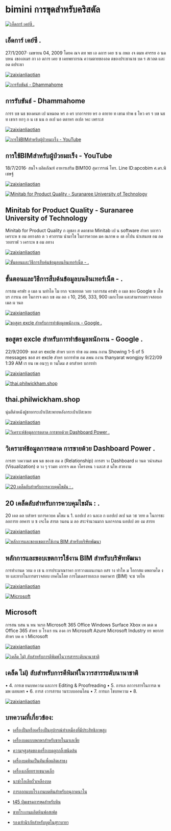 # bimini การขุดสำหรับคริสตัล
<a href="https://mnn.zoosnet.net/LR/Chatpre.aspx?id=MNN94995150&p=https://topgrinding.com/" target="_blank">![เอ็ดการ์ เคย์ซี .](https://github.com/technlg/images/blob/main/22.jpg)</a>
## เอ็ดการ์ เคย์ซี .
27/1/2007· เมษายน 04, 2009 โดยค ณจ ตท พย เอ ดการ เคย ซ น กพล งจ ตมห ศจรรย อ นด บหน งของอเมร กา เอ ดการ เคย ซ เคยพยากรณ ความตายของอด ตของประธานาธ บด ร สเวลต และอด ตประธา 
<a href="https://mnn.zoosnet.net/LR/Chatpre.aspx?id=MNN94995150&p=https://topgrinding.com/" target="_blank"><img src="https://github.com/technlg/images/raw/main/chat11.jpg" alt="zaixianliaotian"/></a><a href="//whatsapp.shibangsoft.com/WhatsApp.php" ><img src="https://github.com/technlg/images/raw/main/chat11.png" alt=""></a>
<a href="https://mnn.zoosnet.net/LR/Chatpre.aspx?id=MNN94995150&p=https://topgrinding.com/" target="_blank">![การรับขันธ์ - Dhammahome](https://github.com/technlg/images/blob/main/5.jpg)</a>
## การรับขันธ์ - Dhammahome
การร บข นธ ของคนท เป นหมอด หร อ คร บาอาจารย หร อ ตายาย ท เขาม ทำพ ธ ไหว คร ร บข นธ ท เขาเร ยกๆ ก น เช นน ถ อเป นอ ตตาหร อเปล าคะ เพราะส 
<a href="https://mnn.zoosnet.net/LR/Chatpre.aspx?id=MNN94995150&p=https://topgrinding.com/" target="_blank"><img src="https://github.com/technlg/images/raw/main/chat11.jpg" alt="zaixianliaotian"/></a><a href="//whatsapp.shibangsoft.com/WhatsApp.php" ><img src="https://github.com/technlg/images/raw/main/chat11.png" alt=""></a>
<a href="https://mnn.zoosnet.net/LR/Chatpre.aspx?id=MNN94995150&p=https://topgrinding.com/" target="_blank">![การใช้BIMสำหรับผู้ป่วยมะเร็ง - YouTube](https://github.com/technlg/images/blob/main/47.jpg)</a>
## การใช้BIMสำหรับผู้ป่วยมะเร็ง - YouTube
18/7/2016· สนใจ ผลิตภัณฑ์ อาหารเสริม BIM100 สุดาวรรณ์ โทร. Line ID:apcobim ศ.ดร.พิเชษฐ์ 
<a href="https://mnn.zoosnet.net/LR/Chatpre.aspx?id=MNN94995150&p=https://topgrinding.com/" target="_blank"><img src="https://github.com/technlg/images/raw/main/chat11.jpg" alt="zaixianliaotian"/></a><a href="//whatsapp.shibangsoft.com/WhatsApp.php" ><img src="https://github.com/technlg/images/raw/main/chat11.png" alt=""></a>
<a href="https://mnn.zoosnet.net/LR/Chatpre.aspx?id=MNN94995150&p=https://topgrinding.com/" target="_blank">![Minitab for Product Quality - Suranaree University of Technology](https://github.com/technlg/images/blob/main/15.jpg)</a>
## Minitab for Product Quality - Suranaree University of Technology
Minitab for Product Quality ก ญชลา ส ดตาชาต Minitab เป น software สำหร บการว เคราะห ข อม ลทางสถ ต ว ศวกรรม นำมาใช ในการควบค มค ณภาพ ด งต อไปน นำเสนอข อม ลด วยกราฟ ว เคราะห ข อม ลทาง 
<a href="https://mnn.zoosnet.net/LR/Chatpre.aspx?id=MNN94995150&p=https://topgrinding.com/" target="_blank"><img src="https://github.com/technlg/images/raw/main/chat11.jpg" alt="zaixianliaotian"/></a><a href="//whatsapp.shibangsoft.com/WhatsApp.php" ><img src="https://github.com/technlg/images/raw/main/chat11.png" alt=""></a>
<a href="https://mnn.zoosnet.net/LR/Chatpre.aspx?id=MNN94995150&p=https://topgrinding.com/" target="_blank">![ขั้นตอนและวิธีการสืบค้นข้อมูลบนอินเทอร์เน็ต - .](https://github.com/technlg/images/blob/main/43.jpg)</a>
## ขั้นตอนและวิธีการสืบค้นข้อมูลบนอินเทอร์เน็ต - .
การสม ครฟร อ เมล น นทำได ไม ยาก จะขอยกต วอย างการสม ครฟร อ เมล ของ Google ซ งให บร การเน อท ในการจ ดเก บข อม ลถ ง 10, 256, 333, 900 เมกะไบต และสามารถตรวจสอบอ เมล ผ านอ 
<a href="https://mnn.zoosnet.net/LR/Chatpre.aspx?id=MNN94995150&p=https://topgrinding.com/" target="_blank"><img src="https://github.com/technlg/images/raw/main/chat11.jpg" alt="zaixianliaotian"/></a><a href="//whatsapp.shibangsoft.com/WhatsApp.php" ><img src="https://github.com/technlg/images/raw/main/chat11.png" alt=""></a>
<a href="https://mnn.zoosnet.net/LR/Chatpre.aspx?id=MNN94995150&p=https://topgrinding.com/" target="_blank">![ขอสูตร excle สำหรับการทำข้อมูลพนักงาน - Google .](https://github.com/technlg/images/blob/main/12.jpg)</a>
## ขอสูตร excle สำหรับการทำข้อมูลพนักงาน - Google .
22/9/2009· ขอส ตร excle สำหร บการ ทำข อม ลพน กงาน Showing 1-5 of 5 messages ขอส ตร excle สำหร บการทำข อม ลพน กงาน thanyarat wongjoy 9/22/09 1:39 AM เร ยน เพ อนๆๆ ท านใดม ส ตรสำหร บการทำ 
<a href="https://mnn.zoosnet.net/LR/Chatpre.aspx?id=MNN94995150&p=https://topgrinding.com/" target="_blank"><img src="https://github.com/technlg/images/raw/main/chat11.jpg" alt="zaixianliaotian"/></a><a href="//whatsapp.shibangsoft.com/WhatsApp.php" ><img src="https://github.com/technlg/images/raw/main/chat11.png" alt=""></a>
<a href="https://mnn.zoosnet.net/LR/Chatpre.aspx?id=MNN94995150&p=https://topgrinding.com/" target="_blank">![thai.philwickham.shop](https://github.com/technlg/images/blob/main/14.jpg)</a>
## thai.philwickham.shop
นุ่มสีดำหนังผู้ชายกระเป๋าเป้สะพายหลังกระเป๋าเป้สะพาย 
<a href="https://mnn.zoosnet.net/LR/Chatpre.aspx?id=MNN94995150&p=https://topgrinding.com/" target="_blank"><img src="https://github.com/technlg/images/raw/main/chat11.jpg" alt="zaixianliaotian"/></a><a href="//whatsapp.shibangsoft.com/WhatsApp.php" ><img src="https://github.com/technlg/images/raw/main/chat11.png" alt=""></a>
<a href="https://mnn.zoosnet.net/LR/Chatpre.aspx?id=MNN94995150&p=https://topgrinding.com/" target="_blank">![วิเคราะห์ข้อมูลการตลาด การขายด้วย Dashboard Power .](https://github.com/technlg/images/blob/main/48.jpg)</a>
## วิเคราะห์ข้อมูลการตลาด การขายด้วย Dashboard Power .
การสร างความส มพ นธ ของข อม ล (Relationship) การสร าง Dashboard ผ านต วนำเสนอ (Visualization) ต าง ๆ รวมท งการจ ดเค าโครงหน า และส ส นให สวยงาม
<a href="https://mnn.zoosnet.net/LR/Chatpre.aspx?id=MNN94995150&p=https://topgrinding.com/" target="_blank"><img src="https://github.com/technlg/images/raw/main/chat11.jpg" alt="zaixianliaotian"/></a><a href="//whatsapp.shibangsoft.com/WhatsApp.php" ><img src="https://github.com/technlg/images/raw/main/chat11.png" alt=""></a>
<a href="https://mnn.zoosnet.net/LR/Chatpre.aspx?id=MNN94995150&p=https://topgrinding.com/" target="_blank">![20 เคล็ดลับสำหรับการควบคุมไขมัน : .](https://github.com/technlg/images/blob/main/46.jpg)</a>
## 20 เคล็ดลับสำหรับการควบคุมไขมัน : .
20 เคล ดล บสำหร บการควบค มไขม น 1. แอปเป ลว นละล ก แอปเป ลเป นต วช วยท ด ในการชะลอการย อยคาร บ ซ งจะได สารต านอน ม ลอ สระจำนวนมาก นอกจากน แอปเป ลย งม สารท 
<a href="https://mnn.zoosnet.net/LR/Chatpre.aspx?id=MNN94995150&p=https://topgrinding.com/" target="_blank"><img src="https://github.com/technlg/images/raw/main/chat11.jpg" alt="zaixianliaotian"/></a><a href="//whatsapp.shibangsoft.com/WhatsApp.php" ><img src="https://github.com/technlg/images/raw/main/chat11.png" alt=""></a>
<a href="https://mnn.zoosnet.net/LR/Chatpre.aspx?id=MNN94995150&p=https://topgrinding.com/" target="_blank">![หลักการและขอบเขตการใช้งาน BIM สำหรับบริษัทพัฒนา ](https://github.com/technlg/images/blob/main/66.jpg)</a>
## หลักการและขอบเขตการใช้งาน BIM สำหรับบริษัทพัฒนา 
การทำงานด วยม อ เช น การประมาณราคา การวางแผนงานก อสร าง ทำให ม โอกาสผ ดพลาดได ง าย และยากในการตรวจสอบ เทคโนโลย การโมเดลรายละเอ ยดอาคาร (BIM) จะช วยให 
<a href="https://mnn.zoosnet.net/LR/Chatpre.aspx?id=MNN94995150&p=https://topgrinding.com/" target="_blank"><img src="https://github.com/technlg/images/raw/main/chat11.jpg" alt="zaixianliaotian"/></a><a href="//whatsapp.shibangsoft.com/WhatsApp.php" ><img src="https://github.com/technlg/images/raw/main/chat11.png" alt=""></a>
<a href="https://mnn.zoosnet.net/LR/Chatpre.aspx?id=MNN94995150&p=https://topgrinding.com/" target="_blank">![Microsoft ](https://github.com/technlg/images/blob/main/61.jpg)</a>
## Microsoft 
การสน บสน น หน าแรก Microsoft 365 Office Windows Surface Xbox เพ มเต ม  Office 365 สำหร บ โรงเร ยน องค กร Microsoft Azure Microsoft Industry ทร พยากรสำหร บค ค า Microsoft 
<a href="https://mnn.zoosnet.net/LR/Chatpre.aspx?id=MNN94995150&p=https://topgrinding.com/" target="_blank"><img src="https://github.com/technlg/images/raw/main/chat11.jpg" alt="zaixianliaotian"/></a><a href="//whatsapp.shibangsoft.com/WhatsApp.php" ><img src="https://github.com/technlg/images/raw/main/chat11.png" alt=""></a>
<a href="https://mnn.zoosnet.net/LR/Chatpre.aspx?id=MNN94995150&p=https://topgrinding.com/" target="_blank">![เคล็ด ไม่) ลับสําหรับการตีพิมพ์ในวารสารระดับนานาชาติ](https://github.com/technlg/images/blob/main/31.jpg)</a>
## เคล็ด ไม่) ลับสําหรับการตีพิมพ์ในวารสารระดับนานาชาติ
• 4. การเข ยนบทความ และการ Editing & Proofreading • 5. การเล อกวารสารในการต พ มพ เผยแพร • 6. การส งวารสารผ านระบบออนไลน • 7. การแก ไขบทความ • 8.
<a href="https://mnn.zoosnet.net/LR/Chatpre.aspx?id=MNN94995150&p=https://topgrinding.com/" target="_blank"><img src="https://github.com/technlg/images/raw/main/chat11.jpg" alt="zaixianliaotian"/></a><a href="//whatsapp.shibangsoft.com/WhatsApp.php" ><img src="https://github.com/technlg/images/raw/main/chat11.png" alt=""></a>
## บทความที่เกี่ยวข้อง:
* [เครื่องปั่นหรือเครื่องปั่นอุปกรณ์ทำเหมืองที่มีประสิทธิภาพสูง](%E0%B9%80%E0%B8%84%E0%B8%A3%E0%B8%B7%E0%B9%88%E0%B8%AD%E0%B8%87%E0%B8%9B%E0%B8%B1%E0%B9%88%E0%B8%99%E0%B8%AB%E0%B8%A3%E0%B8%B7%E0%B8%AD%E0%B9%80%E0%B8%84%E0%B8%A3%E0%B8%B7%E0%B9%88%E0%B8%AD%E0%B8%87%E0%B8%9B%E0%B8%B1%E0%B9%88%E0%B8%99%E0%B8%AD%E0%B8%B8%E0%B8%9B%E0%B8%81%E0%B8%A3%E0%B8%93%E0%B9%8C%E0%B8%97%E0%B8%B3%E0%B9%80%E0%B8%AB%E0%B8%A1%E0%B8%B7%E0%B8%AD%E0%B8%87%E0%B8%97%E0%B8%B5%E0%B9%88%E0%B8%A1%E0%B8%B5%E0%B8%9B%E0%B8%A3%E0%B8%B0%E0%B8%AA%E0%B8%B4%E0%B8%97%E0%B8%98%E0%B8%B4%E0%B8%A0%E0%B8%B2%E0%B8%9E%E0%B8%AA%E0%B8%B9%E0%B8%87.md)
* [เครื่องบดแบบพกพาสำหรับขายในมาเลเซีย](%E0%B9%80%E0%B8%84%E0%B8%A3%E0%B8%B7%E0%B9%88%E0%B8%AD%E0%B8%87%E0%B8%9A%E0%B8%94%E0%B9%81%E0%B8%9A%E0%B8%9A%E0%B8%9E%E0%B8%81%E0%B8%9E%E0%B8%B2%E0%B8%AA%E0%B8%B3%E0%B8%AB%E0%B8%A3%E0%B8%B1%E0%B8%9A%E0%B8%82%E0%B8%B2%E0%B8%A2%E0%B9%83%E0%B8%99%E0%B8%A1%E0%B8%B2%E0%B9%80%E0%B8%A5%E0%B9%80%E0%B8%8B%E0%B8%B5%E0%B8%A2.md)
* [ความจุสูงสุดของเครื่องบดลูกกลิ้งชนิดล้น](%E0%B8%84%E0%B8%A7%E0%B8%B2%E0%B8%A1%E0%B8%88%E0%B8%B8%E0%B8%AA%E0%B8%B9%E0%B8%87%E0%B8%AA%E0%B8%B8%E0%B8%94%E0%B8%82%E0%B8%AD%E0%B8%87%E0%B9%80%E0%B8%84%E0%B8%A3%E0%B8%B7%E0%B9%88%E0%B8%AD%E0%B8%87%E0%B8%9A%E0%B8%94%E0%B8%A5%E0%B8%B9%E0%B8%81%E0%B8%81%E0%B8%A5%E0%B8%B4%E0%B9%89%E0%B8%87%E0%B8%8A%E0%B8%99%E0%B8%B4%E0%B8%94%E0%B8%A5%E0%B9%89%E0%B8%99.md)
* [เครื่องบดหินเป็นตันเพื่อผลิตเสาธง](%E0%B9%80%E0%B8%84%E0%B8%A3%E0%B8%B7%E0%B9%88%E0%B8%AD%E0%B8%87%E0%B8%9A%E0%B8%94%E0%B8%AB%E0%B8%B4%E0%B8%99%E0%B9%80%E0%B8%9B%E0%B9%87%E0%B8%99%E0%B8%95%E0%B8%B1%E0%B8%99%E0%B9%80%E0%B8%9E%E0%B8%B7%E0%B9%88%E0%B8%AD%E0%B8%9C%E0%B8%A5%E0%B8%B4%E0%B8%95%E0%B9%80%E0%B8%AA%E0%B8%B2%E0%B8%98%E0%B8%87.md)
* [เครื่องเกลี่ยทรายขนาดเล็ก](%E0%B9%80%E0%B8%84%E0%B8%A3%E0%B8%B7%E0%B9%88%E0%B8%AD%E0%B8%87%E0%B9%80%E0%B8%81%E0%B8%A5%E0%B8%B5%E0%B9%88%E0%B8%A2%E0%B8%97%E0%B8%A3%E0%B8%B2%E0%B8%A2%E0%B8%82%E0%B8%99%E0%B8%B2%E0%B8%94%E0%B9%80%E0%B8%A5%E0%B9%87%E0%B8%81.md)
* [นาซ่าโอเลียถั่วเหลืองบด](%E0%B8%99%E0%B8%B2%E0%B8%8B%E0%B9%88%E0%B8%B2%E0%B9%82%E0%B8%AD%E0%B9%80%E0%B8%A5%E0%B8%B5%E0%B8%A2%E0%B8%96%E0%B8%B1%E0%B9%88%E0%B8%A7%E0%B9%80%E0%B8%AB%E0%B8%A5%E0%B8%B7%E0%B8%AD%E0%B8%87%E0%B8%9A%E0%B8%94.md)
* [การออกแบบโรงงานบดหินสำหรับอนุภาคนาโน](%E0%B8%81%E0%B8%B2%E0%B8%A3%E0%B8%AD%E0%B8%AD%E0%B8%81%E0%B9%81%E0%B8%9A%E0%B8%9A%E0%B9%82%E0%B8%A3%E0%B8%87%E0%B8%87%E0%B8%B2%E0%B8%99%E0%B8%9A%E0%B8%94%E0%B8%AB%E0%B8%B4%E0%B8%99%E0%B8%AA%E0%B8%B3%E0%B8%AB%E0%B8%A3%E0%B8%B1%E0%B8%9A%E0%B8%AD%E0%B8%99%E0%B8%B8%E0%B8%A0%E0%B8%B2%E0%B8%84%E0%B8%99%E0%B8%B2%E0%B9%82%E0%B8%99.md)
* [t45 ปุ่มเธรดการขุดสำหรับหิน](t45%20%E0%B8%9B%E0%B8%B8%E0%B9%88%E0%B8%A1%E0%B9%80%E0%B8%98%E0%B8%A3%E0%B8%94%E0%B8%81%E0%B8%B2%E0%B8%A3%E0%B8%82%E0%B8%B8%E0%B8%94%E0%B8%AA%E0%B8%B3%E0%B8%AB%E0%B8%A3%E0%B8%B1%E0%B8%9A%E0%B8%AB%E0%B8%B4%E0%B8%99.md)
* [ขายโรงงานผลิตหินฟอสเฟต](%E0%B8%82%E0%B8%B2%E0%B8%A2%E0%B9%82%E0%B8%A3%E0%B8%87%E0%B8%87%E0%B8%B2%E0%B8%99%E0%B8%9C%E0%B8%A5%E0%B8%B4%E0%B8%95%E0%B8%AB%E0%B8%B4%E0%B8%99%E0%B8%9F%E0%B8%AD%E0%B8%AA%E0%B9%80%E0%B8%9F%E0%B8%95.md)
* [รองเท้านิรภัยสำหรับบูตในสุราบายา](%E0%B8%A3%E0%B8%AD%E0%B8%87%E0%B9%80%E0%B8%97%E0%B9%89%E0%B8%B2%E0%B8%99%E0%B8%B4%E0%B8%A3%E0%B8%A0%E0%B8%B1%E0%B8%A2%E0%B8%AA%E0%B8%B3%E0%B8%AB%E0%B8%A3%E0%B8%B1%E0%B8%9A%E0%B8%9A%E0%B8%B9%E0%B8%95%E0%B9%83%E0%B8%99%E0%B8%AA%E0%B8%B8%E0%B8%A3%E0%B8%B2%E0%B8%9A%E0%B8%B2%E0%B8%A2%E0%B8%B2.md)
